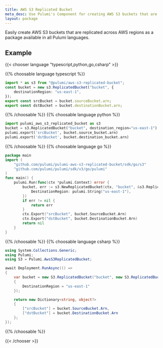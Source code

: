 ```yaml
---
title: AWS S3 Replicated Bucket
meta_desc: Use Pulumi's Component for creating AWS S3 buckets that are replicated across regions using infrastructure as code.
layout: package
---
```


Easily create AWS S3 buckets that are replicated across AWS regions as a package available in all Pulumi languages.

## Example

{{< chooser language "typescript,python,go,csharp" >}}

{{% choosable language typescript %}}

```typescript
import * as s3 from "@pulumi/aws-s3-replicated-bucket";
const bucket = new s3.ReplicatedBucket("bucket", {
    destinationRegion: "us-east-1",
});
export const srcBucket = bucket.sourceBucket.arn;
export const dstBucket = bucket.destinationBucket.arn;
```

{{% /choosable %}}
{{% choosable language python %}}

```python
import pulumi_aws_s3_replicated_bucket as s3
bucket = s3.ReplicatedBucket("bucket", destination_region="us-east-1")
pulumi.export('srcBucket', bucket.source_bucket.arn)
pulumi.export('dstBucket', bucket.destination_bucket.arn)
```

{{% /choosable %}}
{{% choosable language go %}}

```go
package main
import (
	"github.com/pulumi/pulumi-aws-s3-replicated-bucket/sdk/go/s3"
	"github.com/pulumi/pulumi/sdk/v3/go/pulumi"
)
func main() {
	pulumi.Run(func(ctx *pulumi.Context) error {
        bucket, err := s3.NewReplicatedBucket(ctx, "bucket", &s3.ReplicatedBucketArgs{
    	    DestinationRegion: pulumi.String("us-east-1"),
        })
        if err != nil {
			return err
		}
		ctx.Export("srcBucket", bucket.SourceBucket.Arn)
        ctx.Export("dstBucket", bucket.DestinationBucket.Arn)
		return nil
    }
}
```

{{% /choosable %}}
{{% choosable language csharp %}}

```csharp
using System.Collections.Generic;
using Pulumi;
using S3 = Pulumi.AwsS3ReplicatedBucket;

await Deployment.RunAsync(() =>
{
    var bucket = new S3.ReplicatedBucket("bucket", new S3.ReplicatedBucketArgs
    {
        DestinationRegion = "us-east-1"
    });

    return new Dictionary<string, object?>
    {
        ["srcBucket"] = bucket.SourceBucket.Arn,
        ["dstBucket"] = bucket.DestinationBucket.Arn
    };
});
```

{{% /choosable %}}

{{< /chooser >}}
